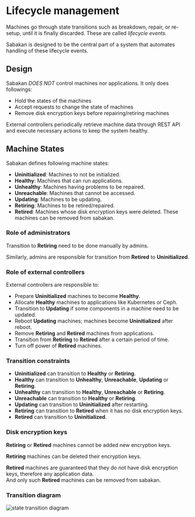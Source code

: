 Lifecycle management
====================

Machines go through state transitions such as breakdown, repair, or re-setup,
until it is finally discarded.  These are called *lifecycle events*.

Sabakan is designed to be the central part of a system that automates
handling of these lifecycle events.

Design
------

Sabakan *DOES NOT* control machines nor applications.
It only does followings:

* Hold the states of the machines
* Accept requests to change the state of machines
* Remove disk encryption keys before repairing/retiring machines

External controllers periodically retrieve machine data through REST API
and execute necessary actions to keep the system healthy.

Machine States
--------------

Sabakan defines following machine states:

* **Uninitialized**: Machines to not be initialized.
* **Healthy**: Machines that can run applications.
* **Unhealthy**: Machines having problems to be repaired.
* **Unreachable**: Machines that cannot be accessed.
* **Updating**: Machines to be updating.
* **Retiring**: Machines to be retired/repaired.
* **Retired**: Machines whose disk encryption keys were deleted. These machines can be removed from sabakan.

### Role of administrators

Transition to **Retiring** need to be done manually by admins.

Similarly, admins are responsible for transition from **Retired** to **Uninitialized**.

### Role of external controllers

External controllers are responsible to:

* Prepare **Uninitialized** machines to become **Healthy**.
* Allocate **Healthy** machines to applications like Kubernetes or Ceph.
* Transition to **Updating** if some components in a machine need to be updated.
* Reboot **Updating** machines; machines become **Uninitialized** after reboot.
* Remove **Retiring** and **Retired** machines from applications.
* Transition from **Retiring** to **Retired** after a certain period of time.
* Turn off power of **Retired** machines.

### Transition constraints

* **Uninitialized** can transition to **Healthy** or **Retiring**.
* **Healthy** can transition to **Unhealthy**, **Unreachable**, **Updating** or **Retiring**.
* **Unhealthy** can transition to **Healthy**, **Unreachable** or **Retiring**.
* **Unreachable** can transition to **Healthy** or **Retiring**.
* **Updating** can transition to **Uninitialized** after restarting.
* **Retiring** can transition to **Retired** when it has no disk encryption keys.
* **Retired** can transition to **Uninitialized**.

### Disk encryption keys

**Retiring** or **Retired** machines cannot be added new encryption keys.

**Retiring** machines can be deleted their encryption keys.

**Retired** machines are guaranteed that they do not have disk encryption keys,
therefore any application data.  
And only such **Retired** machines can be removed from sabakan.

### Transition diagram

![state transition diagram](http://www.plantuml.com/plantuml/svg/ZPAzQiD0381tFONcWkdkeQIqGwTI0fbA1yMdv0xREYCh3UdJz-mut3K4ckrE-lJ3XrQZaTgXx-3puGih5uzIFU56WWGBr8KVTl3dXrNAlp5rvaytCckse47sDRvoqr5GHbr204lP36x4dtyJQTpOY2J8gb6lE6LgF6qxhl6TxHYrnKCEbl3rz69unWx3r7LmP3DuUJskUHlZz4BpZ7rg7uG1BdcihhtK-BmpLjIvC97Yxrgb1BFBEbKqyPiLTnhxxAA0DUoztQC42gASKSR_MnBWaimaksdBFcqvpf9S65jaQVGqM8Y2BPy05lAMhm_bWPHBmHbVJY-TOOql9AZpe98zcnbfIoq9h5XSkjjV)